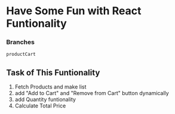 # Have Some Fun with React Funtionality

### Branches

`
productCart
`

## Task of This Funtionality

1. Fetch Products and make list 
2. add "Add to Cart" and "Remove from Cart" button dynamically
3. add Quantity funtionality
4. Calculate Total Price 
